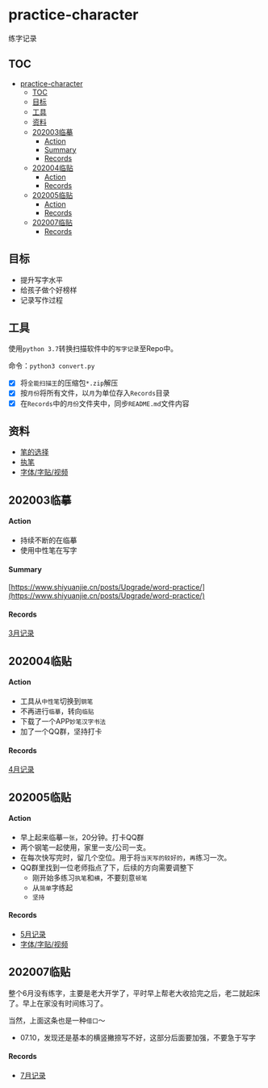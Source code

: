 # practice-character
练字记录

## TOC

- [practice-character](#practice-character)
  - [TOC](#toc)
  - [目标](#目标)
  - [工具](#工具)
  - [资料](#资料)
  - [202003临摹](#202003临摹)
      - [Action](#action)
      - [Summary](#summary)
      - [Records](#records)
  - [202004临贴](#202004临贴)
      - [Action](#action-1)
      - [Records](#records-1)
  - [202005临贴](#202005临贴)
      - [Action](#action-2)
      - [Records](#records-2)
  - [202007临贴](#202007临贴)
      - [Records](#records-3)

## 目标

- 提升写字水平
- 给孩子做个好榜样
- 记录写作过程

## 工具

使用`python 3.7`转换扫描软件中的`写字记录`至Repo中。

命令：`python3 convert.py`

- [X] 将`全能扫描王`的压缩包`*.zip`解压
- [X] 按`月份`将所有文件，以`月`为单位存入`Records`目录
- [X] 在`Records`中的`月份`文件夹中，同步`README.md`文件内容

## 资料

- [笔的选择](https://www.bilibili.com/video/BV1Bt411o7c8)
- [执笔](https://www.bilibili.com/video/BV1cW411m74u)
- [字体/字贴/视频](./resource/.)


## 202003临摹

#### Action

- 持续不断的在临摹
- 使用中性笔在写字


#### Summary

[https://www.shiyuanjie.cn/posts/Upgrade/word-practice/](https://www.shiyuanjie.cn/posts/Upgrade/word-practice/)

#### Records

[3月记录](./Records/3/README.md)

## 202004临贴

#### Action

- 工具从`中性笔`切换到`钢笔`
- 不再进行`临摹`，转向`临贴`
- 下载了一个APP`妙笔汉字书法`
- 加了一个QQ群，坚持打卡

#### Records

[4月记录](./Records/4/README.md)

## 202005临贴

#### Action

- 早上起来临摹`一张`，20分钟。打卡QQ群
- 两个钢笔一起使用，家里一支/公司一支。
- 在每次快写完时，留几个空位。用于将`当天写的较好的`，`再`练习一次。
- QQ群里找到一位老师指点了下，后续的方向需要调整下
  - 刚开始多练习`执笔`和`横`，不要刻意`顿笔`
  - 从`简单`字练起
  - `坚持`

#### Records

- [5月记录](./Records/5/README.md)
- [字体/字贴/视频](./resource/.)

## 202007临贴

整个6月没有练字，主要是老大开学了，平时早上帮老大收拾完之后，老二就起床了。早上在家没有时间练习了。

当然，上面这条也是一种`借口`～

- 07.10，发现还是基本的横竖撇捺写不好，这部分后面要加强，不要急于写字


#### Records

- [7月记录](./Records/7/README.md)